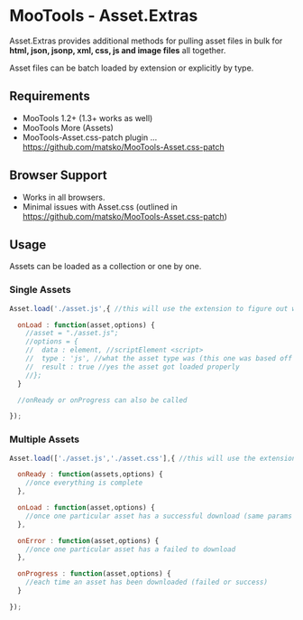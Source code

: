 # MooTools - Asset.Extras

Asset.Extras provides additional methods for pulling asset files in bulk for **html, json, jsonp, xml, css, js and image files** all together.

Asset files can be batch loaded by extension or explicitly by type.

## Requirements

- MooTools 1.2+ (1.3+ works as well)
- MooTools More (Assets)
- MooTools-Asset.css-patch plugin ... https://github.com/matsko/MooTools-Asset.css-patch

## Browser Support

- Works in all browsers.
- Minimal issues with Asset.css (outlined in https://github.com/matsko/MooTools-Asset.css-patch)

## Usage

Assets can be loaded as a collection or one by one.

### Single Assets

```javascript
Asset.load('./asset.js',{ //this will use the extension to figure out what asset to download

  onLoad : function(asset,options) {
    //asset = "./asset.js";
    //options = {
    //  data : element, //scriptElement <script>
    //  type : 'js', //what the asset type was (this one was based off the extension)
    //  result : true //yes the asset got loaded properly
    //};
  }

  //onReady or onProgress can also be called

});
```

### Multiple Assets

```javascript
Asset.load(['./asset.js','./asset.css'],{ //this will use the extensions to figure out what assets to download

  onReady : function(assets,options) {
    //once everything is complete
  },

  onLoad : function(asset,options) {
    //once one particular asset has a successful download (same params in the example before)
  },

  onError : function(asset,options) {
    //once one particular asset has a failed to download
  },

  onProgress : function(asset,options) {
    //each time an asset has been downloaded (failed or success)
  }

});
```
